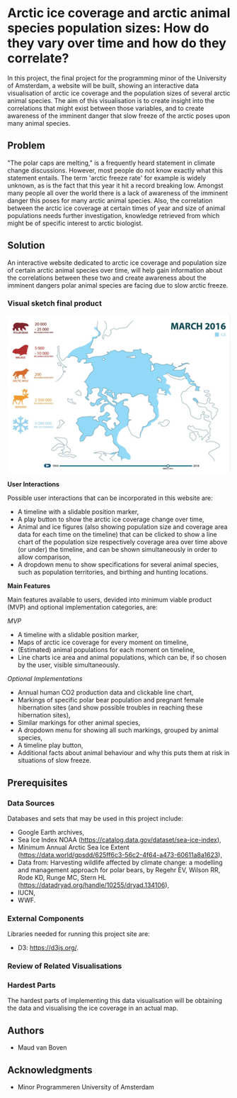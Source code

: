 # Arctic ice coverage and arctic animal species population sizes: How do they vary over time and how do they correlate?

In this project, the final project for the programming minor of the University of Amsterdam, a website will be built, showing an interactive data visualisation of arctic ice coverage and the population sizes of several arctic animal species. The aim of this visualisation is to create insight into the correlations that might exist between those variables, and to create awareness of the imminent danger that slow freeze of the arctic poses upon many animal species.

## Problem

"The polar caps are melting," is a frequently heard statement in climate change discussions. However, most people do not know exactly what this statement entails. The term 'arctic freeze rate' for example is widely unknown, as is the fact that this year it hit a record breaking low. Amongst many people all over the world there is a lack of awareness of the imminent danger this poses for many arctic animal species. Also, the correlation between the arctic ice coverage at certain times of year and size of animal populations needs further investigation, knowledge retrieved from which might be of specific interest to arctic biologist.

## Solution

An interactive website dedicated to arctic ice coverage and population size of certain arctic animal species over time, will help gain information about the correlations between these two and create awareness about the imminent dangers polar animal species are facing due to slow arctic freeze.

### Visual sketch final product

![alt text](https://raw.githubusercontent.com/MRvanBoven/Final_Project/master/vis_sketch.jpg "Visualisation Sketch")

__User Interactions__

Possible user interactions that can be incorporated in this website are:

* A timeline with a slidable position marker,
* A play button to show the arctic ice coverage change over time,
* Animal and ice figures (also showing population size and coverage area data for each time on the timeline) that can be clicked to show a line chart of the population size respectively coverage area over time above (or under) the timeline, and can be shown simultaneously in order to allow comparison,
* A dropdown menu to show specifications for several animal species, such as population territories, and birthing and hunting locations.

__Main Features__

Main features available to users, devided into minimum viable product (MVP) and optional implementation categories, are:

_MVP_
* A timeline with a slidable position marker,
* Maps of arctic ice coverage for every moment on timeline,
* (Estimated) animal populations for each moment on timeline,
* Line charts ice area and animal populations, which can be, if so chosen by the user, visible simultaneously.

_Optional Implementations_
* Annual human CO2 production data and clickable line chart,
* Markings of specific polar bear population and pregnant female hibernation sites (and show possible troubles in reaching these hibernation sites),
* Similar markings for other animal species,
* A dropdown menu for showing all such markings, grouped by animal species,
* A timeline play button,
* Additional facts about animal behaviour and why this puts them at risk in situations of slow freeze.

## Prerequisites

### Data Sources

Databases and sets that may be used in this project include:

* Google Earth archives,
* Sea Ice Index NOAA (https://catalog.data.gov/dataset/sea-ice-index),
* Minimum Annual Arctic Sea Ice Extent (https://data.world/gpsdd/625ff6c3-56c2-4f64-a473-60611a8a1623),
* Data from: Harvesting wildlife affected by climate change: a modelling and management approach for polar bears, by Regehr EV, Wilson RR, Rode KD, Runge MC, Stern HL (https://datadryad.org/handle/10255/dryad.134106),
* IUCN,
* WWF.

### External Components

Libraries needed for running this project site are:

* D3: https://d3js.org/.


### Review of Related Visualisations


### Hardest Parts

The hardest parts of implementing this data visualisation will be obtaining the data and visualising the ice coverage in an actual map.

## Authors

* Maud van Boven


## Acknowledgments

* Minor Programmeren University of Amsterdam

